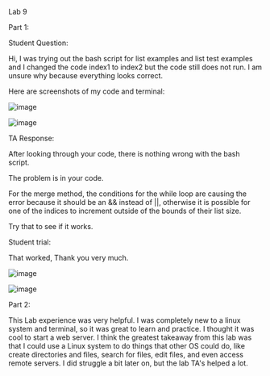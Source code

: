 Lab 9

Part 1:

Student Question:

Hi, I was trying out the bash script for list examples and list test examples and I changed the code index1 to index2 but the code still does not run. I am unsure why because everything looks correct.

Here are screenshots of my code and terminal:

![image](https://github.com/jgu0453/CSE-15L-lab-reports/assets/119398520/b8586a00-2b9f-4fd9-9a34-fba342199a95)

![image](https://github.com/jgu0453/CSE-15L-lab-reports/assets/119398520/4c3e3cf8-c962-4a08-b10c-ed764918aca6)




TA Response:

After looking through your code, there is nothing wrong with the bash script.

The problem is in your code.

For the merge method, the conditions for the while loop are causing the error because it should be an && instead of ||, otherwise it is possible for one of the indices to increment outside of the bounds of their list size.

Try that to see if it works.





Student trial:

That worked, Thank you very much.

![image](https://github.com/jgu0453/CSE-15L-lab-reports/assets/119398520/635202ae-1618-40bc-938e-82365a01f51f)

![image](https://github.com/jgu0453/CSE-15L-lab-reports/assets/119398520/9c7de6f9-705e-4194-b44f-31499b63584a)




Part 2:

This Lab experience was very helpful. I was completely new to a linux system and terminal, so it was great to learn and practice. I thought it was cool to start a web server. I think the greatest takeaway from this lab was that I could use a Linux system to do things that other OS could do, like create directories and files, search for files, edit files, and even access remote servers. I did struggle a bit later on, but the lab TA's helped a lot.

